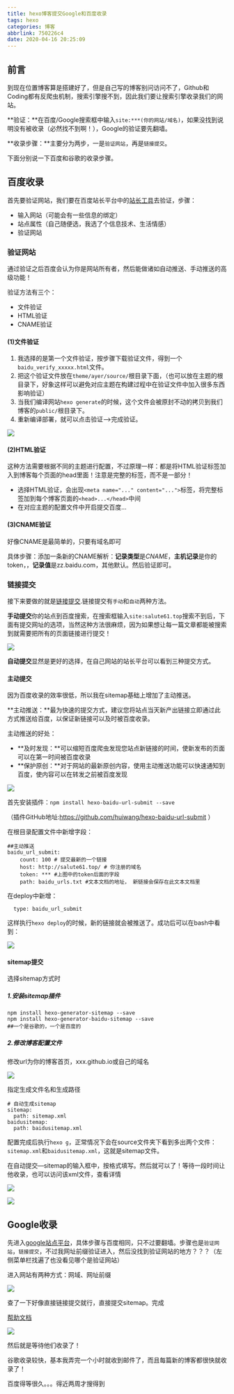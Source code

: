 ```yaml
---
title: hexo博客提交Google和百度收录
tags: hexo
categories: 博客
abbrlink: 750226c4
date: 2020-04-16 20:25:09
---
```


## 前言

到现在位置博客算是搭建好了，但是自己写的博客别问访问不了，Github和Coding都有反爬虫机制，搜索引擎搜不到，因此我们要让搜索引擎收录我们的网站。

**验证：**在百度/Google搜索框中输入`site:***(你的网站/域名)`，如果没找到说明没有被收录（必然找不到啊！），Google的验证要先翻墙。

**收录步骤：**主要分为两步，一是`验证网站`，再是`链接提交`。

下面分别说一下百度和谷歌的收录步骤。

<!--more-->

## 百度收录

首先要验证网站，我们要在百度站长平台中的[站长工具](http://zhanzhang.baidu.com/dashboard/index)去验证，步骤：

- 输入网站（可能会有一些信息的绑定）
- 站点属性（自己随便选，我选了个信息技术、生活情感）
- 验证网站

### 验证网站

通过验证之后百度会认为你是网站所有者，然后能做诸如自动推送、手动推送的高级功能！

验证方法有三个：

- 文件验证
- HTML验证
- CNAME验证

#### (1)文件验证

1. 我选择的是第一个文件验证，按步骤下载验证文件，得到一个`baidu_verify_xxxxx.html`文件。
2. 把这个验证文件放在`theme/ayer/source/`根目录下面，（也可以放在主题的根目录下，好象这样可以避免对应主题在构建过程中在验证文件中加入很多东西影响验证）
3. 当我们编译网站`hexo generate`的时候，这个文件会被原封不动的拷贝到我们博客的`public/`根目录下。
4. 重新编译部署，就可以点击验证—>完成验证。

![](https://ae01.alicdn.com/kf/H3f8b0c4effb8448fabe53d2ea3b6b81bU.png)



#### (2)HTML验证

这种方法需要根据不同的主题进行配置，不过原理一样：都是将HTML验证标签加入到博客每个页面的head里面！注意是完整的标签，而不是一部分！

- 选择HTML验证，会出现`<meta name="..." content="...">`标签，将完整标签加到每个博客页面的`<head>...</head>`中间
- 在对应主题的配置文件中开启提交百度...

#### (3)CNAME验证

好像CNAME是最简单的，只要有域名即可

具体步骤：添加一条新的CNAME解析：**记录类型**是*CNAME*，**主机记录**是你的token，，**记录值**是zz.baidu.com，其他默认。然后验证即可。

### 链接提交

接下来要做的就是[链接提交](http://zhanzhang.baidu.com/linksubmit/index).链接提交有`手动`和`自动`两种方法。

**手动提交**你的站点到百度搜索，在搜索框输入`site:salute61.top`搜索不到后，下面有提交网址的选项，当然这种方法很麻烦，因为如果想让每一篇文章都能被搜索到就需要把所有的页面链接进行提交！

![](https://ae01.alicdn.com/kf/H2f7b18d9dd414a85a741d4d770e3a3fdS.png)

**自动提交**显然是更好的选择，在自己网站的站长平台可以看到三种提交方式。

#### 主动提交

因为百度收录的效率很低，所以我在sitemap基础上增加了主动推送。

**主动推送：**最为快速的提交方式，建议您将站点当天新产出链接立即通过此方式推送给百度，以保证新链接可以及时被百度收录。

主动推送的好处：

- **及时发现：**可以缩短百度爬虫发现您站点新链接的时间，使新发布的页面可以在第一时间被百度收录
- **保护原创：**对于网站的最新原创内容，使用主动推送功能可以快速通知到百度，使内容可以在转发之前被百度发现

![](https://ae01.alicdn.com/kf/H03bfde373cab4943b4d6b91a6af11d7cb.png)

首先安装插件：`npm install hexo-baidu-url-submit --save`

（插件GitHub地址:https://github.com/huiwang/hexo-baidu-url-submit ）

在根目录配置文件中新增字段：

```
##主动推送
baidu_url_submit: 
    count: 100 # 提交最新的一个链接
    host: http://salute61.top/ # 你注册的域名
    token: *** #上图中的token后面的字段
    path: baidu_urls.txt #文本文档的地址， 新链接会保存在此文本文档里
```

在deploy中新增：

```
  type: baidu_url_submit
```

这样执行`hexo deploy`的时候，新的链接就会被推送了。成功后可以在bash中看到：

![](https://ae01.alicdn.com/kf/Hb6a1d85346784508ab5bfc8eccff0f5fB.png)



#### sitemap提交

选择sitemap方式时

##### 1.安装sitemap插件

```
npm install hexo-generator-sitemap --save
npm install hexo-generator-baidu-sitemap --save
##一个是谷歌的，一个是百度的
```

##### 2.修改博客配置文件

修改url为你的博客首页，xxx.github.io或自己的域名

![](https://ae01.alicdn.com/kf/Hca76c42e1527487185a2fb4f31062e79O.png)

指定生成文件名和生成路径

```
# 自动生成sitemap
sitemap: 
  path: sitemap.xml
baidusitemap: 
  path: baidusitemap.xml
```

配置完成后执行`hexo g`，正常情况下会在source文件夹下看到多出两个文件：`sitemap.xml`和`baidusitemap.xml`，这就是sitemap文件。

在自动提交—sitemap的输入框中，按格式填写。然后就可以了！等待一段时间让他收录，也可以访问该xml文件，查看详情

![](https://ae01.alicdn.com/kf/H2ebfe3c5ab864cec938269a41b520a96S.png)

![](https://pic.downk.cc/item/5ea4f3d1c2a9a83be58d3506.png)

## Google收录

先进入[google站点平台](https://www.google.com/webmasters/tools/home?hl=zh-CN)，具体步骤与百度相同，只不过要翻墙。步骤也是`验证网站`，`链接提交`，不过我网址前缀验证进入，然后没找到验证网站的地方？？？（左侧菜单栏找遍了也没看见哪个是验证网站）

进入网站有两种方式：网域、网址前缀

![](https://ae01.alicdn.com/kf/Hde6a7df83385422fbbfc930a1da6d983Y.jpg)

查了一下好像直接链接提交就行，直接提交sitemap。完成

[帮助文档](https://support.google.com/webmasters/answer/183669?hl=zh-Hans)

![](https://ae01.alicdn.com/kf/Hc2b4ff8fb80342a489a7e889936a6d70M.png)



然后就是等待他们收录了！

谷歌收录较快，基本我弄完一个小时就收到邮件了，而且每篇新的博客都很快就收录了！

百度得等很久。。。得近两周才搜得到